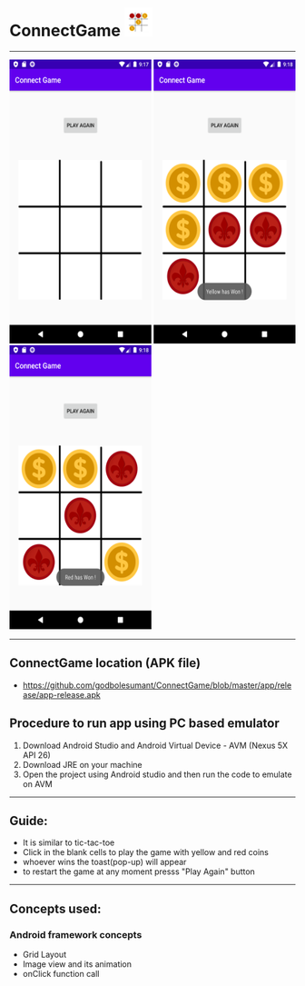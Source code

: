 # ConnectGame <img src="https://github.com/godbolesumant/ConnectGame/blob/master/app/src/main/ic_launcher-playstore.png" wdith="50" height="50">

--------------------
<p float="left">
  <img src="https://github.com/godbolesumant/ConnectGame/blob/master/screenshot/Screenshot_1588088825.png" width="250" height="500">
  <img src="https://github.com/godbolesumant/ConnectGame/blob/master/screenshot/Screenshot_1588088881.png" width="250" height="500">
  <img src="https://github.com/godbolesumant/ConnectGame/blob/master/screenshot/Screenshot_1588088907.png" width="250" height="500">
</p>


------------------
## ConnectGame location (APK file)
- https://github.com/godbolesumant/ConnectGame/blob/master/app/release/app-release.apk

## Procedure to run app using PC based emulator
1. Download Android Studio and Android Virtual Device - AVM (Nexus 5X API 26)
2. Download JRE on your machine
3. Open the project using Android studio and then run the code to emulate on AVM
-----------
## Guide:
- It is similar to tic-tac-toe
- Click in the blank cells to play the game with yellow and red coins
- whoever wins the toast(pop-up) will appear
- to restart the game at any moment presss "Play Again" button

--------------------------------------
## Concepts used:

### Android framework concepts
- Grid Layout
- Image view and its animation
- onClick function call
